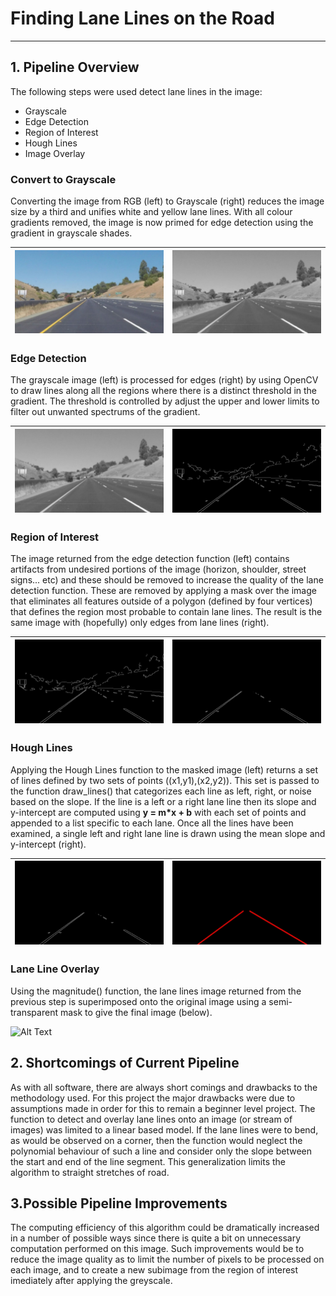 # **Finding Lane Lines on the Road** 
---

## 1. Pipeline Overview

The following steps were used detect lane lines in the image:
- Grayscale
- Edge Detection
- Region of Interest
- Hough Lines
- Image Overlay

### Convert to Grayscale
Converting the image from RGB (left) to Grayscale (right) reduces the image size by a third and unifies white and yellow lane lines. With all colour gradients removed, the image is now primed for edge detection using the gradient in grayscale shades.

| ![alt text][image1] | ![alt text][image2] |
|:---:|:---:|

### Edge Detection
The grayscale image (left) is processed for edges (right) by using OpenCV to draw lines along all the regions where there is a distinct threshold in the gradient. The threshold is controlled by adjust the upper and lower limits to filter out unwanted spectrums of the gradient.

| ![alt text][image2] | ![alt text][image3] |
|:---:|:---:|


### Region of Interest
The image returned from the edge detection function (left) contains artifacts from undesired portions of the image (horizon, shoulder, street signs... etc) and these should be removed to increase the quality of the lane detection function. These are removed by applying a mask over the image that eliminates all features outside of a polygon (defined by four vertices) that defines the region most probable to contain lane lines. The result is the same image with (hopefully) only edges from lane lines (right).

| ![alt text][image3] | ![alt text][image4] |
|:---:|:---:|


### Hough Lines
Applying the Hough Lines function to the masked image (left) returns a set of lines defined by two sets of points ((x1,y1),(x2,y2)). This set is passed to the function draw_lines() that categorizes each line as left, right, or noise based on the slope. If the line is a left or a right lane line then its slope and y-intercept are computed using **y = m\*x + b** with each set of points and appended to a list specific to each lane. Once all the lines have been examined, a single left and right lane line is drawn using the mean slope and y-intercept (right).


| ![alt text][image4] | ![alt text][image5] |
|:---:|:---:|


### Lane Line Overlay
Using the magnitude() function, the lane lines image returned from the previous step is superimposed onto the original image using a semi-transparent mask to give the final image (below).

![Alt Text][gif]


## 2. Shortcomings of Current Pipeline
As with all software, there are always short comings and drawbacks to the methodology used. For this project the major drawbacks were due to assumptions made in order for this to remain a beginner level project. The function to detect and overlay lane lines onto an image (or stream of images) was limited to a linear based model. If the lane lines were to bend, as would be observed on a corner, then the function would neglect the polynomial behaviour of such a line and consider only the slope between the start and end of the line segment. This generalization limits the algorithm to straight stretches of road.


## 3.Possible Pipeline Improvements
The computing efficiency of this algorithm could be dramatically increased in a number of possible ways since there is quite a bit on unnecessary computation performed on this image. Such improvements would be to reduce the image quality as to limit the number of pixels to be processed on each image, and to create a new subimage from the region of interest imediately after applying the greyscale.


[//]: # (Image References)

[gif]:    ./examples/solidYellowLeft.gif "Lane Lines"
[image1]: ./examples/original.jpg  "Original"
[image2]: ./examples/grayscale.jpg "Grayscale"
[image3]: ./examples/canny.jpg     "Canny"
[image4]: ./examples/roi.jpg       "Region of Interest"
[image5]: ./examples/houghline.jpg "Houghs Lines"
[image6]: ./examples/weighted.jpg  "Weighted Image"

